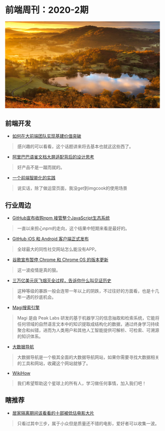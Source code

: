 # 前端周刊：2020-2期

[![](/img/bing/20200322.jpg?imageMogr2/thumbnail/960x)](https://cn.bing.com/search?q=日出)


## 前端开发

- [如何在大前端团队实现基建价值突破](https://mp.weixin.qq.com/s?__biz=MzUzMDEzNDE4Nw==&mid=2247483972&idx=1&sn=1adddcab905a84f0f1bdba8af592e5c0)

> 感兴趣的可以看看，这个话题讲来将去基本也就这这些西了。

- [阿里巴巴语雀文档大屏适配背后的设计思考](https://www.yuque.com/yuque/blog/zsrkzw)

> 好产品不是一蹴而就的。

- [一个前端智能化的实践](https://fed.taobao.org/blog/taofed/do71ct/practice-in-frontend/?spm=taofed.homepage.article-section.2.7eab5ac8s2ltxF)

> 说实话，除了做运营页面，我没get到imgcook的使用场景

## 行业周边

- [GitHub宣布收购npm 接管整个JavaScript生态系统](https://www.cnbeta.com/articles/tech/956117.htm)

> 一直以来担心npm的走向，这个结果中短期来看是最好的。

- [GitHub iOS 和 Android 客户端正式发布](https://www.oschina.net/news/114157/github-mobile-app-ga)

> 全球最大的同性社交网站怎么能没有APP。

- [谷歌宣布暂停 Chrome 和 Chrome OS 的版本更新](https://www.oschina.net/news/114194/google-pauses-chrome-releases)

> 这一波疫情是真的狠。

- [三万亿美元灰飞烟灭全过程，告诉你什么叫见证历史](https://mp.weixin.qq.com/s/hcmHDw7V4imvhsX11O3DTg)

> 这种等级的暴跌一般会连带一年以上的阴跌，不过往好的方面看，也是十几年一遇的抄底机会。

- [Magi搜索引擎](https://magi.com/)

> Magi 是由 Peak Labs 研发的基于机器学习的信息抽取和检索系统，它能将任何领域的自然语言文本中的知识提取成结构化的数据，通过终身学习持续聚合和纠错，进而为人类用户和其他人工智能提供可解析、可检索、可溯源的知识体系。

- [大数据导航](http://hao.199it.com/)

> 大数据导航是一个极其全面的大数据导航网站，如果你需要寻找大数据相关的工具和网站，收藏这个网站就够了。

- [WikiHow](https://zh.wikihow.com/%E9%A6%96%E9%A1%B5)

> 我们希望帮助这个星球上的所有人，学习做任何事情，加入我们吧！



## 瞎推荐

- [居家隔离期间该看看的十部被低估电影大片](https://hot.cnbeta.com/articles/movie/956477.htm)

> 只看过其中三步，属于小众但是质量还不错的电影，爱好者可以收集一波。


